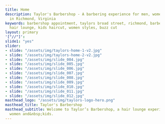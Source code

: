 ```yaml
---
title: Home
description: Taylor's Barbershop - A barbering experience for men, women and kids
  in Richmond, Virginia
keywords: barbershop appointment, taylors broad street, richmond, barbers, hair cut,
  hair lounge, kids haircut, women styles, buzz cut
layout: primary
'["//"]': 
slide1: "yes"
slider:
- slide: "/assets/img/taylors-home-1-v2.jpg"
- slide: "/assets/img/taylors-home-2-v2.jpg"
- slide: "/assets/img/slide_004.jpg"
- slide: "/assets/img/slide_005.jpg"
- slide: "/assets/img/slide_006.jpg"
- slide: "/assets/img/slide_007.jpg"
- slide: "/assets/img/slide_008.jpg"
- slide: "/assets/img/slide_009.jpg"
- slide: "/assets/img/slide_010.jpg"
- slide: "/assets/img/slide_011.jpg"
- slide: "/assets/img/slide_012.jpg"
masthead_logo: "/assets/img/taylors-logo-hero.png"
masthead_title: Taylor's Barbershop
masthead_subtitle: Welcome to Taylor’s Barbershop, a hair lounge experience for men,
  women and&nbsp;kids.
---
```


